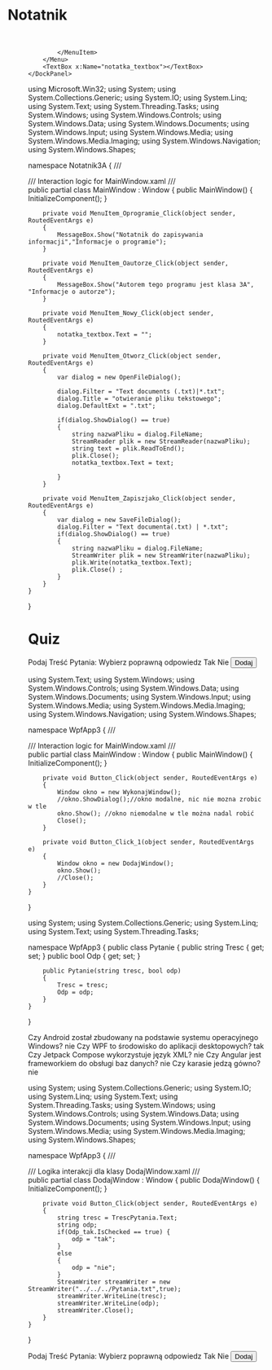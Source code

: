 # Notatnik

﻿<Window x:Class="Notatnik3A.MainWindow"
        xmlns="http://schemas.microsoft.com/winfx/2006/xaml/presentation"
        xmlns:x="http://schemas.microsoft.com/winfx/2006/xaml"
        xmlns:d="http://schemas.microsoft.com/expression/blend/2008"
        xmlns:mc="http://schemas.openxmlformats.org/markup-compatibility/2006"
        xmlns:local="clr-namespace:Notatnik3A"
        mc:Ignorable="d"
        Title="MainWindow" Height="450" Width="800">
    <DockPanel>
        <Menu DockPanel.Dock="Top">
            <MenuItem Header="Plik">
                <MenuItem Header="Nowy" Click="MenuItem_Nowy_Click"/>
                <MenuItem Header="Zapisz"/>
                <MenuItem Header="Zapisz jako" Click="MenuItem_Zapiszjako_Click"/>
                <MenuItem Header="Otwórz" Click="MenuItem_Otworz_Click"/>
                <MenuItem Header="Zamknij"/>
            </MenuItem>
            <MenuItem Header="Edycja"></MenuItem>
            <MenuItem Header="Informacje">
                <MenuItem Header="O programie"
                          Click="MenuItem_Oprogramie_Click"
                          />
                <MenuItem Header="O autorze"
                          Click="MenuItem_Oautorze_Click"/>


            </MenuItem>
        </Menu>
        <TextBox x:Name="notatka_textbox"></TextBox>
    </DockPanel>
</Window>




﻿using Microsoft.Win32;
using System;
using System.Collections.Generic;
using System.IO;
using System.Linq;
using System.Text;
using System.Threading.Tasks;
using System.Windows;
using System.Windows.Controls;
using System.Windows.Data;
using System.Windows.Documents;
using System.Windows.Input;
using System.Windows.Media;
using System.Windows.Media.Imaging;
using System.Windows.Navigation;
using System.Windows.Shapes;

namespace Notatnik3A
{
    /// <summary>
    /// Interaction logic for MainWindow.xaml
    /// </summary>
    public partial class MainWindow : Window
    {
        public MainWindow()
        {
            InitializeComponent();
        }

        private void MenuItem_Oprogramie_Click(object sender, RoutedEventArgs e)
        {
            MessageBox.Show("Notatnik do zapisywania informacji","Informacje o programie");
        }

        private void MenuItem_Oautorze_Click(object sender, RoutedEventArgs e)
        {
            MessageBox.Show("Autorem tego programu jest klasa 3A", "Informacje o autorze");
        }

        private void MenuItem_Nowy_Click(object sender, RoutedEventArgs e)
        {
            notatka_textbox.Text = "";
        }

        private void MenuItem_Otworz_Click(object sender, RoutedEventArgs e)
        {
            var dialog = new OpenFileDialog();
        
            dialog.Filter = "Text documents (.txt)|*.txt";
            dialog.Title = "otwieranie pliku tekstowego";
            dialog.DefaultExt = ".txt";

            if(dialog.ShowDialog() == true)
            {
                string nazwaPliku = dialog.FileName;
                StreamReader plik = new StreamReader(nazwaPliku);
                string text = plik.ReadToEnd();
                plik.Close();
                notatka_textbox.Text = text;

            }
        }

        private void MenuItem_Zapiszjako_Click(object sender, RoutedEventArgs e)
        {
            var dialog = new SaveFileDialog();
            dialog.Filter = "Text documenta(.txt) | *.txt";
            if(dialog.ShowDialog() == true)
            {
                string nazwaPliku = dialog.FileName;
                StreamWriter plik = new StreamWriter(nazwaPliku);
                plik.Write(notatka_textbox.Text);
                plik.Close() ;
            }
        }
    }
}








# Quiz


<Window x:Class="WpfApp3.DodajWindow"
        xmlns="http://schemas.microsoft.com/winfx/2006/xaml/presentation"
        xmlns:x="http://schemas.microsoft.com/winfx/2006/xaml"
        xmlns:d="http://schemas.microsoft.com/expression/blend/2008"
        xmlns:mc="http://schemas.openxmlformats.org/markup-compatibility/2006"
        xmlns:local="clr-namespace:WpfApp3"
        mc:Ignorable="d"
        Title="DodajWindow" Height="450" Width="800">
    <StackPanel>
        <Label>Podaj Treść Pytania: </Label>
        <TextBox x:Name="TrescPytania"></TextBox>
        <Label>Wybierz poprawną odpowiedz</Label>
        <RadioButton GroupName="odpy" x:Name="Odp_tak" IsChecked="True">Tak</RadioButton>
        <RadioButton GroupName="odpy" x:Name="Odp_nie">Nie</RadioButton>
        <Button Click="Button_Click">Dodaj</Button>
    </StackPanel>
</Window>





using System.Text;
using System.Windows;
using System.Windows.Controls;
using System.Windows.Data;
using System.Windows.Documents;
using System.Windows.Input;
using System.Windows.Media;
using System.Windows.Media.Imaging;
using System.Windows.Navigation;
using System.Windows.Shapes;

namespace WpfApp3
{
    /// <summary>
    /// Interaction logic for MainWindow.xaml
    /// </summary>
    public partial class MainWindow : Window
    {
        public MainWindow()
        {
            InitializeComponent();
        }

        private void Button_Click(object sender, RoutedEventArgs e)
        {
            Window okno = new WykonajWindow();
            //okno.ShowDialog();//okno modalne, nic nie mozna zrobic w tle
            okno.Show(); //okno niemodalne w tle można nadal robić
            Close();
        }

        private void Button_Click_1(object sender, RoutedEventArgs e)
        {
            Window okno = new DodajWindow();
            okno.Show();
            //Close();
        }
    }
}






using System;
using System.Collections.Generic;
using System.Linq;
using System.Text;
using System.Threading.Tasks;

namespace WpfApp3
{
    public class Pytanie
    {
        public string Tresc {  get; set; }
        public bool Odp { get; set; }

        public Pytanie(string tresc, bool odp)
        {
            Tresc = tresc;
            Odp = odp;
        }
    }
}



Czy Android został zbudowany na podstawie systemu operacyjnego Windows?
nie
Czy WPF to środowisko do aplikacji desktopowych?
tak
Czy Jetpack Compose wykorzystuje język XML?
nie
Czy Angular jest frameworkiem do obsługi baz danych?
nie
Czy karasie jedzą gówno?
nie





using System;
using System.Collections.Generic;
using System.IO;
using System.Linq;
using System.Text;
using System.Threading.Tasks;
using System.Windows;
using System.Windows.Controls;
using System.Windows.Data;
using System.Windows.Documents;
using System.Windows.Input;
using System.Windows.Media;
using System.Windows.Media.Imaging;
using System.Windows.Shapes;

namespace WpfApp3
{
    /// <summary>
    /// Logika interakcji dla klasy DodajWindow.xaml
    /// </summary>
    public partial class DodajWindow : Window
    {
        public DodajWindow()
        {
            InitializeComponent();
        }

        private void Button_Click(object sender, RoutedEventArgs e)
        {
            string tresc = TrescPytania.Text;
            string odp;
            if(Odp_tak.IsChecked == true) {
                odp = "tak";
            }
            else
            {
                odp = "nie";
            }
            StreamWriter streamWriter = new StreamWriter("../../../Pytania.txt",true);
            streamWriter.WriteLine(tresc);
            streamWriter.WriteLine(odp);
            streamWriter.Close();
        }
    }
}






<Window x:Class="WpfApp3.DodajWindow"
        xmlns="http://schemas.microsoft.com/winfx/2006/xaml/presentation"
        xmlns:x="http://schemas.microsoft.com/winfx/2006/xaml"
        xmlns:d="http://schemas.microsoft.com/expression/blend/2008"
        xmlns:mc="http://schemas.openxmlformats.org/markup-compatibility/2006"
        xmlns:local="clr-namespace:WpfApp3"
        mc:Ignorable="d"
        Title="DodajWindow" Height="450" Width="800">
    <StackPanel>
        <Label>Podaj Treść Pytania: </Label>
        <TextBox x:Name="TrescPytania"></TextBox>
        <Label>Wybierz poprawną odpowiedz</Label>
        <RadioButton GroupName="odpy" x:Name="Odp_tak" IsChecked="True">Tak</RadioButton>
        <RadioButton GroupName="odpy" x:Name="Odp_nie">Nie</RadioButton>
        <Button Click="Button_Click">Dodaj</Button>
    </StackPanel>
</Window>
